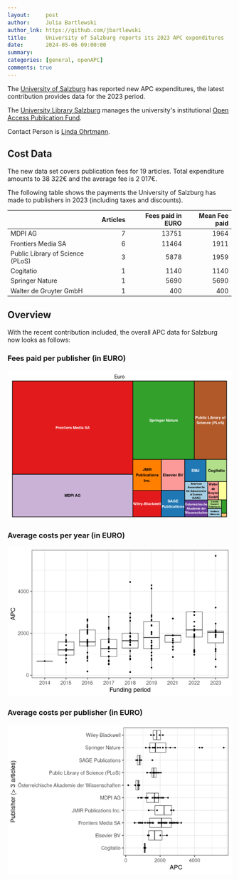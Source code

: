```yaml
---
layout:     post
author:     Julia Bartlewski
author_lnk: https://github.com/jbartlewski
title:      University of Salzburg reports its 2023 APC expenditures
date:       2024-05-06 09:00:00
summary:    
categories: [general, openAPC]
comments: true
---
```





The [University of Salzburg](https://www.plus.ac.at/?lang=en) has reported new APC expenditures, the latest contribution provides data for the 2023 period.

The [University Library Salzburg](https://www.plus.ac.at/university-library/?lang=en) manages the university's institutional [Open Access Publication Fund](https://www.plus.ac.at/university-library/services/open-access/foerderungen/publikationsfonds/?lang=en).

Contact Person is [Linda Ohrtmann](mailto:open-access.ubs@plus.ac.at).

## Cost Data



The new data set covers publication fees for 19 articles. Total expenditure amounts to 38 322€ and the average fee is 2 017€.

The following table shows the payments the University of Salzburg has made to publishers in 2023 (including taxes and discounts).



|                                 | Articles| Fees paid in EURO| Mean Fee paid|
|:--------------------------------|--------:|-----------------:|-------------:|
|MDPI AG                          |        7|             13751|          1964|
|Frontiers Media SA               |        6|             11464|          1911|
|Public Library of Science (PLoS) |        3|              5878|          1959|
|Cogitatio                        |        1|              1140|          1140|
|Springer Nature                  |        1|              5690|          5690|
|Walter de Gruyter GmbH           |        1|               400|           400|



## Overview

With the recent contribution included, the overall APC data for Salzburg now looks as follows: 

### Fees paid per publisher (in EURO)

![plot of chunk tree_salzburg_2024_05_06_full](/figure/tree_salzburg_2024_05_06_full-1.png)

###  Average costs per year (in EURO)

![plot of chunk box_salzburg_2024_05_06_year_full](/figure/box_salzburg_2024_05_06_year_full-1.png)

###  Average costs per publisher (in EURO)

![plot of chunk box_salzburg_2024_05_06_publisher_full](/figure/box_salzburg_2024_05_06_publisher_full-1.png)

